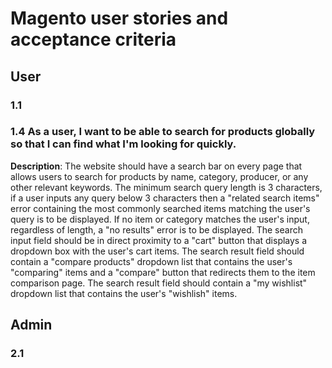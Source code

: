 # Magento user stories and acceptance criteria

## User

### 1.1 


### 1.4 As a user, I want to be able to search for products globally so that I can find what I'm looking for quickly.
**Description**: The website should have a search bar on every page that allows users to search for products by name, category, producer, or any other relevant keywords. The minimum search query length is 3 characters, if a user inputs any query below 3 characters then a "related search items" error containing the most commonly searched items matching the user's query is to be displayed. If no item or category matches the user's input, regardless of length, a "no results" error is to be displayed. The search input field should be in direct proximity to a "cart" button that displays a dropdown box with the user's cart items. The search result field should contain a "compare products" dropdown list that contains the user's "comparing" items and a "compare" button that redirects them to the item comparison page. The search result field should contain a "my wishlist" dropdown list that contains the user's "wishlish" items. 


## Admin

### 2.1 